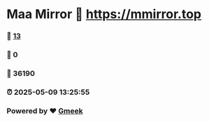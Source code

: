 # Maa Mirror :link: https://mmirror.top 
### :page_facing_up: [13](https://mmirror.top/tag.html) 
### :speech_balloon: 0 
### :hibiscus: 36190 
### :alarm_clock: 2025-05-09 13:25:55 
### Powered by :heart: [Gmeek](https://github.com/Meekdai/Gmeek)
